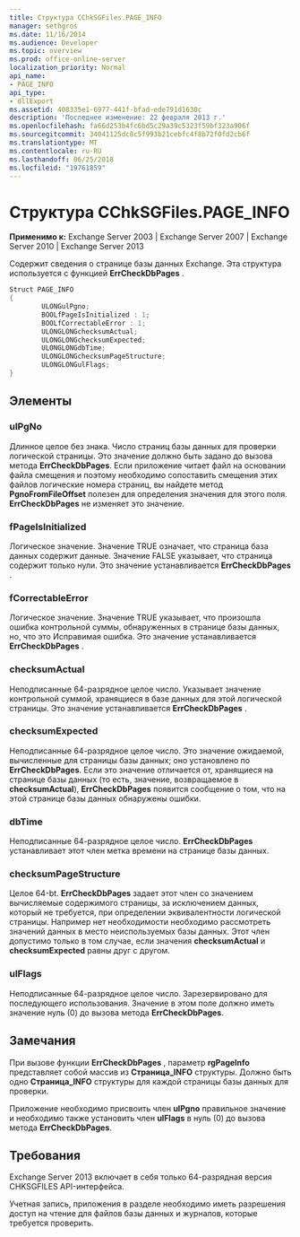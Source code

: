 ```yaml
---
title: Структура CChkSGFiles.PAGE_INFO
manager: sethgros
ms.date: 11/16/2014
ms.audience: Developer
ms.topic: overview
ms.prod: office-online-server
localization_priority: Normal
api_name:
- PAGE_INFO
api_type:
- dllExport
ms.assetid: 408335e1-6977-441f-bfad-ede791d1630c
description: 'Последнее изменение: 22 февраля 2013 г.'
ms.openlocfilehash: fa66d253b4fc6bd5c29a39c5323f59bf323a906f
ms.sourcegitcommit: 34041125dc8c5f993b21cebfc4f8b72f0fd2cb6f
ms.translationtype: MT
ms.contentlocale: ru-RU
ms.lasthandoff: 06/25/2018
ms.locfileid: "19761859"
---
```

# <a name="cchksgfilespageinfo-struct"></a>Структура CChkSGFiles.PAGE_INFO

**Применимо к:** Exchange Server 2003 | Exchange Server 2007 | Exchange Server 2010 | Exchange Server 2013
  
Содержит сведения о странице базы данных Exchange. Эта структура используется с функцией **ErrCheckDbPages** . 
  
```cs
Struct PAGE_INFO  
{
        ULONGulPgno;
        BOOLfPageIsInitialized : 1;
        BOOLfCorrectableError : 1;
        ULONGLONGchecksumActual;
        ULONGLONGchecksumExpected;
        ULONGLONGdbTime;
        ULONGLONGchecksumPageStructure;
        ULONGLONGulFlags;
}

```

## <a name="members"></a>Элементы

### <a name="ulpgno"></a>ulPgNo
  
Длинное целое без знака. Число страниц базы данных для проверки логической страницы. Это значение должно быть задано до вызова метода **ErrCheckDbPages**. Если приложение читает файл на основании файла смещения и поэтому необходимо сопоставить смещения этих файлов логические номера страниц, вы найдете метод **PgnoFromFileOffset** полезен для определения значения для этого поля. **ErrCheckDbPages** не изменяет это значение. 
    
### <a name="fpageisinitialized"></a>fPageIsInitialized 
  
Логическое значение. Значение TRUE означает, что страница база данных содержит данные. Значение FALSE указывает, что страница содержит только нули. Это значение устанавливается **ErrCheckDbPages** . 
    
### <a name="fcorrectableerror"></a>fCorrectableError
  
Логическое значение. Значение TRUE указывает, что произошла ошибка контрольной суммы, обнаруженных в странице базы данных, но, что это Исправимая ошибка. Это значение устанавливается **ErrCheckDbPages** . 
    
### <a name="checksumactual"></a>checksumActual
  
Неподписанные 64-разрядное целое число. Указывает значение контрольной суммой, хранящиеся в базе данных для этой логической страницы. Это значение устанавливается **ErrCheckDbPages** . 
    
### <a name="checksumexpected"></a>checksumExpected
  
Неподписанные 64-разрядное целое число. Это значение ожидаемой, вычисленные для страницы базы данных; оно установлено по **ErrCheckDbPages**. Если это значение отличается от, хранящиеся на странице базы данных (то есть, значение, возвращаемое в **checksumActual**), **ErrCheckDbPages** появится сообщение о том, что на этой странице базы данных обнаружены ошибки. 
    
### <a name="dbtime"></a>dbTime
  
Неподписанные 64-разрядное целое число. **ErrCheckDbPages** устанавливает этот член метка времени на странице базы данных. 
    
### <a name="checksumpagestructure"></a>checksumPageStructure 
  
Целое 64-bt. **ErrCheckDbPages** задает этот член со значением вычисляемые содержимого страницы, за исключением данных, который не требуется, при определении эквивалентности логической страницы. Например нет необходимости необходимо рассмотреть значений данных в место неиспользуемых базы данных. Этот член допустимо только в том случае, если значения **checksumActual** и **checksumExpected** равны друг с другом. 
    
### <a name="ulflags"></a>ulFlags
  
Неподписанные 64-разрядное целое число. Зарезервировано для последующего использования. Значение в этом поле должно иметь значение нуль (0) до вызова метода **ErrCheckDbPages**.
    
## <a name="remarks"></a>Замечания

При вызове функции **ErrCheckDbPages** , параметр **rgPageInfo** представляет собой массив из **Страница\_INFO** структуры. Должно быть одно **Страница\_INFO** структуры для каждой страницы базы данных для проверки. 
  
Приложение необходимо присвоить член **ulPgno** правильное значение и необходимо также установить член **ulFlags** в нуль (0) до вызова метода **ErrCheckDbPages**. 
  
## <a name="requirements"></a>Требования

Exchange Server 2013 включает в себя только 64-разрядная версия CHKSGFILES API-интерфейса.
  
Учетная запись, приложения в разделе необходимо иметь разрешения доступ на чтение для файлов базы данных и журналов, которые требуется проверить.
  

